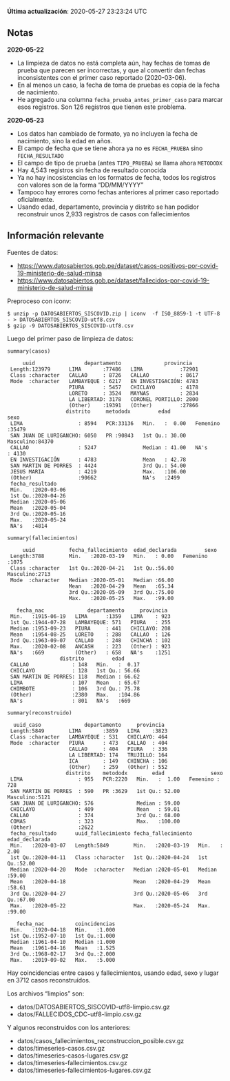 **Última actualización**: 2020-05-27 23:23:24 UTC

Notas
-----

**2020-05-22**

-   La limpieza de datos no está completa aún, hay fechas de tomas de
    prueba que parecen ser incorrectas, y que al convertir dan fechas
    inconsistentes con el primer caso reportado (2020-03-06).
-   En al menos un caso, la fecha de toma de pruebas es copia de la
    fecha de nacimiento.
-   He agregado una columna `fecha_prueba_antes_primer_caso` para marcar
    esos registros. Son 126 registros que tienen este problema.

**2020-05-23**

-   Los datos han cambiado de formato, ya no incluyen la fecha de
    nacimiento, sino la edad en años.
-   El campo de fecha que se tiene ahora ya no es `FECHA_PRUEBA` sino
    `FECHA_RESULTADO`
-   El campo de tipo de prueba (antes `TIPO_PRUEBA`) se llama ahora
    `METODODX`
-   Hay 4,543 registros sin fecha de resultado conocida
-   Ya no hay incosistencias en los formatos de fecha, todos los
    registros con valores son de la forma “DD/MM/YYYY”
-   Tampoco hay errores como fechas anteriores al primer caso reportado
    oficialmente.
-   Usando edad, departamento, provincia y distrito se han podidor
    reconstruir unos 2,933 registros de casos con fallecimientos

Información relevante
---------------------

Fuentes de datos:

-   <a href="https://www.datosabiertos.gob.pe/dataset/casos-positivos-por-covid-19-ministerio-de-salud-minsa" class="uri">https://www.datosabiertos.gob.pe/dataset/casos-positivos-por-covid-19-ministerio-de-salud-minsa</a>
-   <a href="https://www.datosabiertos.gob.pe/dataset/fallecidos-por-covid-19-ministerio-de-salud-minsa" class="uri">https://www.datosabiertos.gob.pe/dataset/fallecidos-por-covid-19-ministerio-de-salud-minsa</a>

Preproceso con iconv:

    $ unzip -p DATOSABIERTOS_SISCOVID.zip | iconv  -f ISO_8859-1 -t UTF-8 - > DATOSABIERTOS_SISCOVID-utf8.csv
    $ gzip -9 DATOSABIERTOS_SISCOVID-utf8.csv

Luego del primer paso de limpieza de datos:

    summary(casos)

         uuid                departamento              provincia    
     Length:123979      LIMA       :77486   LIMA            :72901  
     Class :character   CALLAO     : 8726   CALLAO          : 8617  
     Mode  :character   LAMBAYEQUE : 6217   EN INVESTIGACIÓN: 4783  
                        PIURA      : 5457   CHICLAYO        : 4178  
                        LORETO     : 3524   MAYNAS          : 2834  
                        LA LIBERTAD: 3178   CORONEL PORTILLO: 2800  
                        (Other)    :19391   (Other)         :27866  
                       distrito     metododx         edad               sexo      
     LIMA                  : 8594   PCR:33136   Min.   :  0.00   Femenino :35479  
     SAN JUAN DE LURIGANCHO: 6050   PR :90843   1st Qu.: 30.00   Masculino:84370  
     CALLAO                : 5247               Median : 41.00   NA's     : 4130  
     EN INVESTIGACIÓN      : 4783               Mean   : 42.78                    
     SAN MARTIN DE PORRES  : 4424               3rd Qu.: 54.00                    
     JESUS MARIA           : 4219               Max.   :106.00                    
     (Other)               :90662               NA's   :2499                      
     fecha_resultado     
     Min.   :2020-03-06  
     1st Qu.:2020-04-26  
     Median :2020-05-06  
     Mean   :2020-05-04  
     3rd Qu.:2020-05-16  
     Max.   :2020-05-24  
     NA's   :4814        

    summary(fallecimientos)

         uuid           fecha_fallecimiento  edad_declarada         sexo     
     Length:3788        Min.   :2020-03-19   Min.   : 0.00   Femenino :1075  
     Class :character   1st Qu.:2020-04-21   1st Qu.:56.00   Masculino:2713  
     Mode  :character   Median :2020-05-01   Median :66.00                   
                        Mean   :2020-04-29   Mean   :65.34                   
                        3rd Qu.:2020-05-09   3rd Qu.:75.00                   
                        Max.   :2020-05-25   Max.   :99.00                   
                                                                             
       fecha_nac              departamento     provincia   
     Min.   :1915-06-19   LIMA      :1359   LIMA    : 923  
     1st Qu.:1944-07-28   LAMBAYEQUE: 571   PIURA   : 255  
     Median :1953-09-23   PIURA     : 441   CHICLAYO: 208  
     Mean   :1954-08-25   LORETO    : 288   CALLAO  : 126  
     3rd Qu.:1963-09-07   CALLAO    : 248   CHINCHA : 102  
     Max.   :2020-02-08   ANCASH    : 223   (Other) : 923  
     NA's   :669          (Other)   : 658   NA's    :1251  
                     distrito         edad       
     CALLAO              : 148   Min.   :  0.17  
     CHICLAYO            : 128   1st Qu.: 56.66  
     SAN MARTIN DE PORRES: 118   Median : 66.62  
     LIMA                : 107   Mean   : 65.67  
     CHIMBOTE            : 106   3rd Qu.: 75.78  
     (Other)             :2380   Max.   :104.86  
     NA's                : 801   NA's   :669     

    summary(reconstruido)

      uuid_caso              departamento     provincia   
     Length:5849        LIMA       :3859   LIMA    :3823  
     Class :character   LAMBAYEQUE : 531   CHICLAYO: 464  
     Mode  :character   PIURA      : 473   CALLAO  : 404  
                        CALLAO     : 404   PIURA   : 336  
                        LA LIBERTAD: 174   TRUJILLO: 164  
                        ICA        : 149   CHINCHA : 106  
                        (Other)    : 259   (Other) : 552  
                       distrito    metododx        edad               sexo     
     LIMA                  : 955   PCR:2220   Min.   :  1.00   Femenino : 728  
     SAN MARTIN DE PORRES  : 590   PR :3629   1st Qu.: 52.00   Masculino:5121  
     SAN JUAN DE LURIGANCHO: 576              Median : 59.00                   
     CHICLAYO              : 409              Mean   : 59.01                   
     CALLAO                : 374              3rd Qu.: 68.00                   
     COMAS                 : 323              Max.   :100.00                   
     (Other)               :2622                                               
     fecha_resultado      uuid_fallecimiento fecha_fallecimiento  edad_declarada 
     Min.   :2020-03-07   Length:5849        Min.   :2020-03-19   Min.   : 2.00  
     1st Qu.:2020-04-11   Class :character   1st Qu.:2020-04-24   1st Qu.:52.00  
     Median :2020-04-20   Mode  :character   Median :2020-05-01   Median :59.00  
     Mean   :2020-04-18                      Mean   :2020-04-29   Mean   :58.61  
     3rd Qu.:2020-04-27                      3rd Qu.:2020-05-06   3rd Qu.:67.00  
     Max.   :2020-05-22                      Max.   :2020-05-24   Max.   :99.00  
                                                                                 
       fecha_nac          coincidencias  
     Min.   :1920-04-18   Min.   :1.000  
     1st Qu.:1952-07-10   1st Qu.:1.000  
     Median :1961-04-10   Median :1.000  
     Mean   :1961-04-16   Mean   :1.525  
     3rd Qu.:1968-02-17   3rd Qu.:2.000  
     Max.   :2019-09-02   Max.   :5.000  
                                         

Hay coincidencias entre casos y fallecimientos, usando edad, sexo y
lugar en 3712 casos reconstruídos.

Los archivos “limpios” son:

-   datos/DATOSABIERTOS\_SISCOVID-utf8-limpio.csv.gz
-   datos/FALLECIDOS\_CDC-utf8-limpio.csv.gz

Y algunos reconstruidos con los anteriores:

-   datos/casos\_fallecimientos\_reconstruccion\_posible.csv.gz
-   datos/timeseries-casos.csv.gz
-   datos/timeseries-casos-lugares.csv.gz
-   datos/timeseries-fallecimientos.csv.gz
-   datos/timeseries-fallecimientos-lugares.csv.gz
